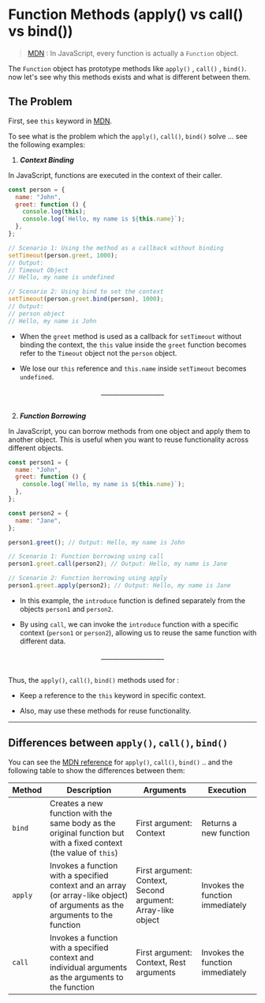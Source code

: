 # Function Methods (apply() vs call() vs bind())

> [MDN](https://developer.mozilla.org/en-US/docs/Web/JavaScript/Reference/Global_Objects/Function) : In JavaScript, every function is actually a `Function` object.

The `Function` object has prototype methods like `apply()` , `call()` , `bind()`. now let's see why this methods exists and what is different between them.

## The Problem

First, see `this` keyword in [MDN](https://developer.mozilla.org/en-US/docs/Web/JavaScript/Reference/Operators/this).

To see what is the problem which the `apply()`, `call()`, `bind()` solve ... see the following examples:

1. **_Context Binding_**

In JavaScript, functions are executed in the context of their caller.

```js
const person = {
  name: "John",
  greet: function () {
    console.log(this);
    console.log(`Hello, my name is ${this.name}`);
  },
};

// Scenario 1: Using the method as a callback without binding
setTimeout(person.greet, 1000);
// Output:
// Timeout Object
// Hello, my name is undefined

// Scenario 2: Using bind to set the context
setTimeout(person.greet.bind(person), 1000);
// Output:
// person object
// Hello, my name is John
```

- When the `greet` method is used as a callback for `setTimeout` without binding the context, the `this` value inside the `greet` function becomes refer to the `Timeout` object not the `person` object.

- We lose our `this` reference and `this.name` inside `setTimeout` becomes `undefined`.

<div align="center">____________________</div><br/>

2. **_Function Borrowing_**

In JavaScript, you can borrow methods from one object and apply them to another object. This is useful when you want to reuse functionality across different objects.

```js
const person1 = {
  name: "John",
  greet: function () {
    console.log(`Hello, my name is ${this.name}`);
  },
};

const person2 = {
  name: "Jane",
};

person1.greet(); // Output: Hello, my name is John

// Scenario 1: Function borrowing using call
person1.greet.call(person2); // Output: Hello, my name is Jane

// Scenario 2: Function borrowing using apply
person1.greet.apply(person2); // Output: Hello, my name is Jane
```

- In this example, the `introduce` function is defined separately from the objects `person1` and `person2`.

- By using `call`, we can invoke the `introduce` function with a specific context (`person1` or `person2`), allowing us to reuse the same function with different data.

<div align="center">____________________</div><br/>

Thus, the `apply()`, `call()`, `bind()` methods used for :

- Keep a reference to the `this` keyword in specific context.

- Also, may use these methods for reuse functionality.

<hr/>

## Differences between `apply()`, `call()`, `bind()`

You can see the [MDN reference](https://developer.mozilla.org/en-US/docs/Web/JavaScript/Reference/Global_Objects/Function/apply) for `apply()`, `call()`, `bind()` .. and the following table to show the differences between them:

| Method  | Description                                                                                                                   | Arguments                                                   | Execution                        |
| ------- | ----------------------------------------------------------------------------------------------------------------------------- | ----------------------------------------------------------- | -------------------------------- |
| `bind`  | Creates a new function with the same body as the original function but with a fixed context (the value of `this`)             | First argument: Context                                     | Returns a new function           |
| `apply` | Invokes a function with a specified context and an array (or array-like object) of arguments as the arguments to the function | First argument: Context, Second argument: Array-like object | Invokes the function immediately |
| `call`  | Invokes a function with a specified context and individual arguments as the arguments to the function                         | First argument: Context, Rest arguments                     | Invokes the function immediately |
